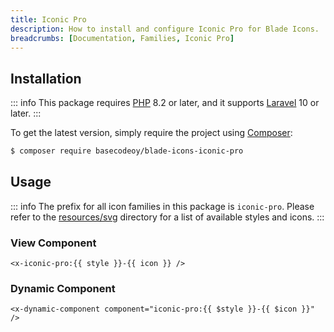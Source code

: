 ```yaml
---
title: Iconic Pro
description: How to install and configure Iconic Pro for Blade Icons.
breadcrumbs: [Documentation, Families, Iconic Pro]
---
```


## Installation

::: info
This package requires [PHP](https://www.php.net/) 8.2 or later, and it supports [Laravel](https://laravel.com/) 10 or later.
:::

To get the latest version, simply require the project using [Composer](https://getcomposer.org/):

```bash
$ composer require basecodeoy/blade-icons-iconic-pro
```

## Usage

::: info
The prefix for all icon families in this package is `iconic-pro`. Please refer to the [resources/svg](https://github.com/basecodeoy/blade-icons-iconic-pro/tree/main/resources/svg) directory for a list of available styles and icons.
:::

### View Component

```blade
<x-iconic-pro:{{ style }}-{{ icon }} />
```

### Dynamic Component

```blade
<x-dynamic-component component="iconic-pro:{{ $style }}-{{ $icon }}" />
```

